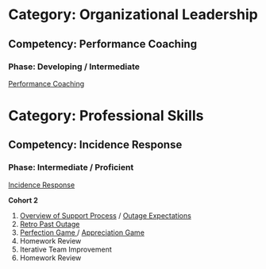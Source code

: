 # Category: Organizational Leadership
## Competency: Performance Coaching
### Phase: Developing / Intermediate

[Performance Coaching](../organizational_leadership/performance_coaching.md)

# Category: Professional Skills
## Competency: Incidence Response
### Phase: Intermediate / Proficient

[Incidence Response](../professional_skills/incidence_response.md)

**Cohort 2**
1. [Overview of Support Process](../topics/support_process.md) / [Outage Expectations](../topics/outage_expectations.md)
2. [Retro Past Outage](../topics/retro_past_outage.md)
3. [Perfection Game ](../topics/perfection_game.md)/ [Appreciation Game](../topics/appreciation_game.md)
4. Homework Review
5. Iterative Team Improvement
6. Homework Review

